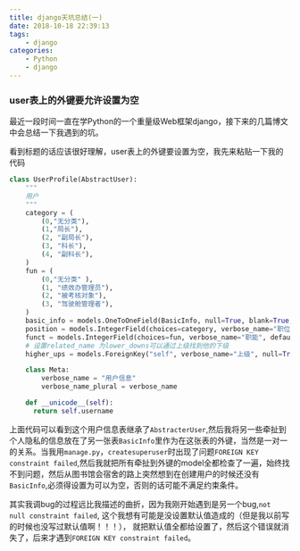 ```yaml
---
title: django天坑总结(一)
date: 2018-10-18 22:39:13
tags: 
	- django
categories: 
	- Python
	- django
---
```


### user表上的外键要允许设置为空
最近一段时间一直在学Python的一个重量级Web框架django，接下来的几篇博文中会总结一下我遇到的坑。

看到标题的话应该很好理解，user表上的外键要设置为空，我先来粘贴一下我的代码

``` python
class UserProfile(AbstractUser):
    """
    用户
    """
    category = (
        (0,"无分类"),
        (1,"局长"),
        (2, "副局长"),
        (3, "科长"),
        (4, "副科长"),
    )
    fun = (
        (0,"无分类" ),
        (1, "绩效办管理员"),
        (2, "被考核对象"),
        (3, "驾驶舱管理者"),
    )
    basic_info = models.OneToOneField(BasicInfo, null=True, blank=True, verbose_name="用户基本信息", on_delete=models.CASCADE)
    position = models.IntegerField(choices=category, verbose_name="职位", default=0)
    funct = models.IntegerField(choices=fun, verbose_name="职能", default=0)
    # 设置related_name 为lower_downs可以通过上级找到他的下级
    higher_ups = models.ForeignKey("self", verbose_name="上级", null=True, blank=True, related_name="lower_downs", on_delete=models.CASCADE)

    class Meta:
        verbose_name = "用户信息"
        verbose_name_plural = verbose_name

    def __unicode__(self):
      return self.username

```
上面代码可以看到这个用户信息表继承了`AbstracterUser`,然后我将另一些牵扯到个人隐私的信息放在了另一张表`BasicInfo`里作为在这张表的外键，当然是一对一的关系。当我用`manage.py`，`createsuperuser`时出现了问题`FOREIGN KEY constraint failed`,然后我就把所有牵扯到外键的model全都检查了一遍，始终找不到问题，然后从图书馆会宿舍的路上突然想到在创建用户的时候还没有`BasicInfo`,必须得设置为可以为空，否则的话可能不满足约束条件。

其实我调bug的过程远比我描述的曲折，因为我刚开始遇到是另一个bug,`not null constraint failed`, 这个我想有可能是没设置默认值造成的（但是我以前写的时候也没写过默认值啊！！！）， 就把默认值全都给设置了，然后这个错误就消失了，后来才遇到`FOREIGN KEY constraint failed`。




